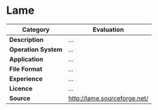 # Lame

| Category | Evaluation |
| --- | --- |
| **Description**  | ... |
| **Operation System**  | ... |
| **Application**  | ... |
| **File Format** | ... |
| **Experience** | ... |
| **Licence** | ... |
| **Source** | http://lame.sourceforge.net/ |
